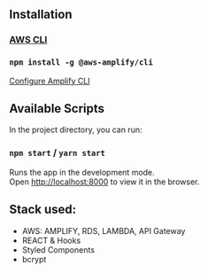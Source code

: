 ## Installation

### [AWS CLI](https://docs.aws.amazon.com/cli/latest/userguide/install-cliv2-mac.html)
### `npm install -g @aws-amplify/cli`
[Configure Amplify CLI](https://docs.amplify.aws/cli/start/install)

## Available Scripts
In the project directory, you can run:

### `npm start` / `yarn start`
Runs the app in the development mode.<br />
Open [http://localhost:8000](http://localhost:8000) to view it in the browser.


## Stack used:
* AWS: AMPLIFY, RDS, LAMBDA, API Gateway
* REACT & Hooks
* Styled Components
* bcrypt

